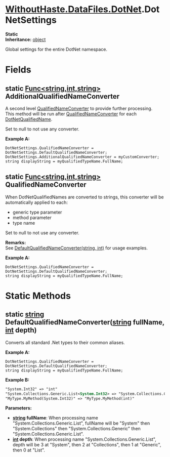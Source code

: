 # [WithoutHaste.DataFiles.DotNet](TableOfContents.WithoutHaste.DataFiles.DotNet.md).DotNetSettings

**Static**  
**Inheritance:** [object](https://docs.microsoft.com/en-us/dotnet/api/system.object)  

Global settings for the entire DotNet namespace.  

# Fields

## static [Func&lt;string,int,string&gt;](https://docs.microsoft.com/en-us/dotnet/api/system.func-3) AdditionalQualifiedNameConverter

A second level [QualifiedNameConverter](WithoutHaste.DataFiles.DotNet.DotNetSettings.md) to provide further processing.  
This method will be run after [QualifiedNameConverter](WithoutHaste.DataFiles.DotNet.DotNetSettings.md) for each [DotNetQualifiedName](WithoutHaste.DataFiles.DotNet.DotNetQualifiedName.md).  
  
Set to null to not use any converter.  

**Example A:**  

```
DotNetSettings.QualifiedNameConverter = DotNetSettings.DefaultQualifiedNameConverter;
DotNetSettings.AdditionalQualifiedNameConverter = myCustomConverter;
string displayString = myQualifiedTypeName.FullName;
```  

## static [Func&lt;string,int,string&gt;](https://docs.microsoft.com/en-us/dotnet/api/system.func-3) QualifiedNameConverter

When DotNetQualifiedNames are converted to strings, this converter will be automatically applied to each:  
* generic type parameter  
* method parameter  
* type name  
  
Set to null to not use any converter.  

**Remarks:**  
See [DefaultQualifiedNameConverter(string, int)](WithoutHaste.DataFiles.DotNet.DotNetSettings.md) for usage examples.  

**Example A:**  

```
DotNetSettings.QualifiedNameConverter = DotNetSettings.DefaultQualifiedNameConverter;
string displayString = myQualifiedTypeName.FullName;
```  

# Static Methods

## static [string](https://docs.microsoft.com/en-us/dotnet/api/system.string) DefaultQualifiedNameConverter([string](https://docs.microsoft.com/en-us/dotnet/api/system.string) fullName, [int](https://docs.microsoft.com/en-us/dotnet/api/system.int32) depth)

Converts all standard .Net types to their common aliases.  

**Example A:**  

```
DotNetSettings.QualifiedNameConverter = DotNetSettings.DefaultQualifiedNameConverter;
string displayString = myQualifiedTypeName.FullName;
```  

**Example B:**  

```xml
"System.Int32" => "int"
"System.Collections.Generic.List<System.Int32> => "System.Collections.Generic.List<int>"
"MyType.MyMethod(System.Int32)" => "MyType.MyMethod(int)"
```  

**Parameters:**  
* **[string](https://docs.microsoft.com/en-us/dotnet/api/system.string) fullName**: When processing name "System.Collections.Generic.List", fullName will be "System" then "System.Collections" then "System.Collections.Generic" then "System.Collections.Generic.List".  
* **[int](https://docs.microsoft.com/en-us/dotnet/api/system.int32) depth**: When processing name "System.Collections.Generic.List", depth will be 3 at "System", then 2 at "Collections", then 1 at "Generic", then 0 at "List".  

